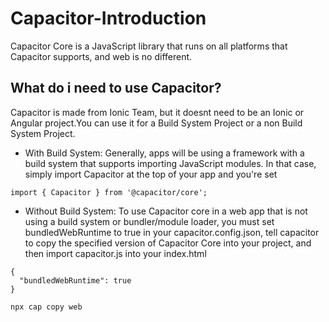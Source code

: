 # Capacitor-Introduction

Capacitor Core is a JavaScript library that runs on all platforms that Capacitor supports, and web is no different.

## What do i need to use Capacitor?
Capacitor is made from Ionic Team, but it doesnt need to be an Ionic or Angular project.You can use it for a Build System Project or a non Build System Project.

- With Build System:
Generally, apps will be using a framework with a build system that supports importing JavaScript modules. In that case, simply import Capacitor at the top of your app and you're set
```
import { Capacitor } from '@capacitor/core';
```

- Without Build System:
To use Capacitor core in a web app that is not using a build system or bundler/module loader, you must set bundledWebRuntime to true in your capacitor.config.json, tell capacitor to copy the specified version of Capacitor Core into your project, and then import capacitor.js into your index.html
```
{
  "bundledWebRuntime": true
}
```
```sh
npx cap copy web
```
